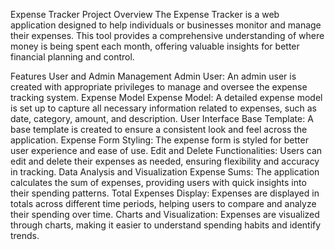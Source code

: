 Expense Tracker
Project Overview
The Expense Tracker is a web application designed to help individuals or businesses monitor and manage their expenses. This tool provides a comprehensive understanding of where money is being spent each month, offering valuable insights for better financial planning and control.

Features
User and Admin Management
Admin User: An admin user is created with appropriate privileges to manage and oversee the expense tracking system.
Expense Model
Expense Model: A detailed expense model is set up to capture all necessary information related to expenses, such as date, category, amount, and description.
User Interface
Base Template: A base template is created to ensure a consistent look and feel across the application.
Expense Form Styling: The expense form is styled for better user experience and ease of use.
Edit and Delete Functionalities: Users can edit and delete their expenses as needed, ensuring flexibility and accuracy in tracking.
Data Analysis and Visualization
Expense Sums: The application calculates the sum of expenses, providing users with quick insights into their spending patterns.
Total Expenses Display: Expenses are displayed in totals across different time periods, helping users to compare and analyze their spending over time.
Charts and Visualization: Expenses are visualized through charts, making it easier to understand spending habits and identify trends.
